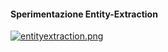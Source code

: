 #### Sperimentazione Entity-Extraction

[![entityextraction.png](https://i.postimg.cc/xCxCMkxk/entityextraction.png)](https://postimg.cc/N9XBw0wY)
